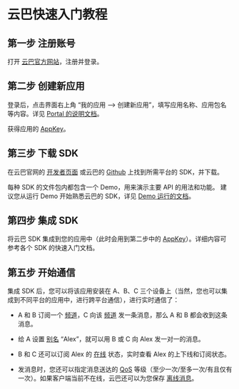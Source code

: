 # 云巴快速入门教程

## 第一步 注册账号

打开 [云巴官方网站][8]，注册并登录。

## 第二步 创建新应用

登录后，点击界面右上角 “我的应用 --> 创建新应用”，填写应用名称、应用包名等内容。详见 [Portal 的说明文档][4]。

获得应用的 [AppKey][3]。

## 第三步 下载 SDK

在云巴官网的 [开发者页面][2] 或云巴的 [Github][7] 上找到所需平台的 SDK，并下载。

每种 SDK 的文件包内都包含一个 Demo，用来演示主要 API 的用法和功能。
建议您从运行 Demo 开始熟悉云巴的 SDK，详见 [Demo 运行的文档][9]。

## 第四步 集成 SDK

将云巴 SDK 集成到您的应用中（此时会用到第二步中的 [AppKey][3]）。详细内容可参考各个 SDK 的快速入门文档。

## 第五步 开始通信

集成 SDK 后，您可以将该应用安装在 A、B、C 三个设备上（当然，您也可以集成到不同平台的应用中，进行跨平台通信），进行实时通信了：

- A 和 B 订阅一个 [频道][5]，C 向该 [频道][5] 发一条消息，那么 A 和 B 都会收到这条消息。

- 给 A 设置 [别名][6] “Alex”，就可以用 B 或 C 向 Alex 发一对一的消息。

- B 和 C 还可以订阅 Alex 的 [在线][1] 状态，实时查看 Alex 的上下线和订阅状态。

- 发消息时，您还可以指定消息送达的 [QoS][11] 等级（至少一次/至多一次/有且仅有一次）。如果客户端当前不在线，云巴还可以为您保存 [离线消息][10]。

[1]: https://github.com/yunba/kb/blob/master/Presence.md
[2]: http://yunba.io/developers/
[3]: https://github.com/yunba/kb/blob/master/AppKey.md
[4]: https://github.com/yunba/kb/blob/master/Portal.md#%E5%A6%82%E4%BD%95%E5%9C%A8%E4%BA%91%E5%B7%B4-portal-%E4%B8%8A%E5%88%9B%E5%BB%BA%E6%96%B0%E5%BA%94%E7%94%A8
[5]: https://github.com/yunba/kb/blob/master/%E9%A2%91%E9%81%93%E5%92%8C%E5%88%AB%E5%90%8D.md#%E9%A2%91%E9%81%93topic
[6]: https://github.com/yunba/kb/blob/master/%E9%A2%91%E9%81%93%E5%92%8C%E5%88%AB%E5%90%8D.md#%E5%88%AB%E5%90%8Dalias
[7]: https://github.com/yunba
[8]: http://yunba.io
[9]: https://github.com/yunba/docs/tree/master/quickstart/demo
[10]: https://github.com/yunba/kb/blob/master/%E4%BA%91%E5%B7%B4%E7%9A%84%E7%A6%BB%E7%BA%BF%E6%B6%88%E6%81%AF.md
[11]: https://github.com/yunba/kb/blob/master/QoS.md
